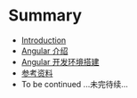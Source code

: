 # Summary

* [Introduction](README.md)
* [Angular 介绍](docs/about-angular.md)
* [Angular 开发环境搭建](docs/ide.md)
* [参考资料](docs/references.md)
* To be continued ...未完待续...

